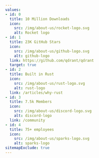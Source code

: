 ```yaml
---
values:
- id: 0
  title: 10 Million Downloads
  icon:
    src: /img/about-us/rocket-logo.svg
    alt: Rocket logo
- id: 1
  title: 23K GitHub Stars
  icon:
    src: /img/about-us/github-logo.svg
    alt: github-logo
  link: https://github.com/qdrant/qdrant
  target: true
- id: 2
  title: Built in Rust
  icon:
    src: /img/about-us/rust-logo.svg
    alt: rust-logo
  link: /articles/why-rust
- id: 3
  title: 7.5k Members
  icon:
    src: /img/about-us/discord-logo.svg
    alt: discord-logo
  link: /community
- id: 4
  title: 75+ employees
  icon:
    src: /img/about-us/sparks-logo.svg
    alt: sparks-logo
sitemapExclude: true
---
```

